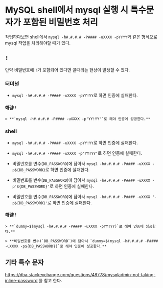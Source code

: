 # MySQL shell에서 mysql 실행 시 특수문자가 포함된 비밀번호 처리

작업하다보면 shell에서 `mysql -h#.#.#.# -P#### -uXXXX -pYYYY`와 같은 형식으로 mysql 작업을 처리해야할 때가 있다.

## `!`

만약 비밀번호에 `!`가 포함되어 있다면 골때리는 현상이 발생할 수 있다.

### 터미널

- `mysql -h#.#.#.# -P#### -uXXXX -pYY!YY`로 하면 인증에 실패한다.

#### 해결!!

    > **`mysql -h#.#.#.# -P#### -uXXXX -p'YY!YY'`로 해야 인증에 성공한다.**

### shell

- `mysql -h#.#.#.# -P#### -uXXXX -pYY!YY`로 하면 인증에 실패한다.

- `mysql -h#.#.#.# -P#### -uXXXX -p'YY!YY'`로 하면 인증에 실패한다.

- 비밀번호를 변수(`DB_PASSWORD`)에 담아서 `mysql -h#.#.#.# -P#### -uXXXX -p${DB_PASSWORD}`로 하면 인증에 실패한다.

- 비밀번호를 변수(`DB_PASSWORD`)에 담아서 `mysql -h#.#.#.# -P#### -uXXXX -p'${DB_PASSWORD}'`로 하면 인증에 실패한다.

- 비밀번호를 변수(`DB_PASSWORD`)에 담아서 `mysql -h#.#.#.# -P#### -uXXXX '-p${DB_PASSWORD}'`로 하면 인증에 실패한다.

#### 해결!!

    > **`dummy=$(mysql -h#.#.#.# -P#### -uXXXX -pYY!YY)`로 해야 인증에 성공한다.**
    
    > **비밀번호를 변수(`DB_PASSWORD`)에 담아서 `dummy=$(mysql -h#.#.#.# -P#### -uXXXX -p${DB_PASSWORD})`로 해야 인증에 성공한다.**


## 기타 특수 문자

https://dba.stackexchange.com/questions/48778/mysqladmin-not-taking-inline-password 를 참고 한다.
